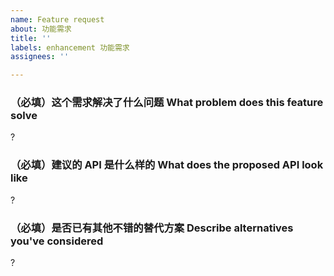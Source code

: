 ```yaml
---
name: Feature request
about: 功能需求
title: ''
labels: enhancement 功能需求
assignees: ''

---
```


### （必填）这个需求解决了什么问题 What problem does this feature solve

 ?

### （必填）建议的 API 是什么样的 What does the proposed API look like

 ?

### （必填）是否已有其他不错的替代方案 Describe alternatives you've considered

 ?

